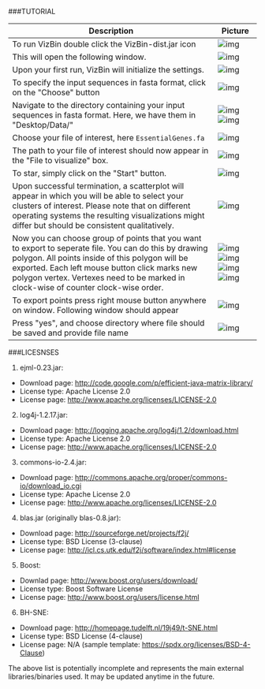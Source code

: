 ###TUTORIAL

|    Description	|	Picture		|
|---------------------------	| --------------------------|
|To run VizBin double click the VizBin-dist.jar icon|![img][01]|
|This will open the following window. |	![img][02]	|
|Upon your first run, VizBin will initialize the settings. | ![img][02] |
|To specify the input sequences in fasta format, click on the "Choose" button | ![img][03] |
|Navigate to the directory containing your input sequences in fasta format. Here, we have them in "Desktop/Data/"  | ![img][04] ![img][05] |
|Choose your file of interest, here `EssentialGenes.fa` | ![img][06] |
|The path to your file of interest should now appear in the "File to visualize" box. | ![img][07] |
|To star, simply click on the "Start" button. | ![img][08] |
|Upon successful termination, a scatterplot will appear in which you will be able to select your clusters of interest. Please note that on different operating systems the resulting visualizations might differ but should be consistent qualitatively. | ![img][09] |
|Now you can choose group of points that you want to export to seperate file. You can do this by drawing polygon. All points inside of this polygon will be exported. Each left mouse button click marks new polygon vertex. Vertexes need to be marked in clock-wise of counter clock-wise order.  |![img][10]![img][11]![img][12]![img][13]|
| To export points press right mouse button anywhere on window. Following window should appear| ![img][14] |
| Press "yes", and choose directory where file should be saved and provide file name | ![img][15] |

###LICESNSES

1. ejml-0.23.jar:
 - Download page: http://code.google.com/p/efficient-java-matrix-library/
 - License type: Apache License 2.0
 - License page: http://www.apache.org/licenses/LICENSE-2.0

2. log4j-1.2.17.jar: 
 - Download page: http://logging.apache.org/log4j/1.2/download.html
 - License type: Apache License 2.0
 - License page: http://www.apache.org/licenses/LICENSE-2.0

3. commons-io-2.4.jar:
 - Download page: http://commons.apache.org/proper/commons-io/download_io.cgi
 - License type: Apache License 2.0
 - License page: http://www.apache.org/licenses/LICENSE-2.0

4. blas.jar (originally blas-0.8.jar):
 - Download page: http://sourceforge.net/projects/f2j/
 - License type: BSD License (3-clause)
 - License page: http://icl.cs.utk.edu/f2j/software/index.html#license

5. Boost:
 - Downlad page: http://www.boost.org/users/download/
 - License type: Boost Software License
 - License page: http://www.boost.org/users/license.html

6. BH-SNE:
 - Download page: http://homepage.tudelft.nl/19j49/t-SNE.html
 - License type: BSD License (4-clause)
 - License page: N/A (sample template: https://spdx.org/licenses/BSD-4-Clause)

The above list is potentially incomplete and represents the main external libraries/binaries used. It may be updated anytime in the future.

[00]: pictures/00.png
[01]: pictures/01.png
[02]: pictures/02.png
[03]: pictures/03.png
[04]: pictures/04.png
[05]: pictures/05.png
[06]: pictures/06.png
[07]: pictures/07.png
[08]: pictures/08.png
[09]: pictures/09.png
[10]: pictures/10.png
[11]: pictures/11.png
[12]: pictures/12.png
[13]: pictures/13.png
[14]: pictures/14.png
[15]: pictures/15.png
